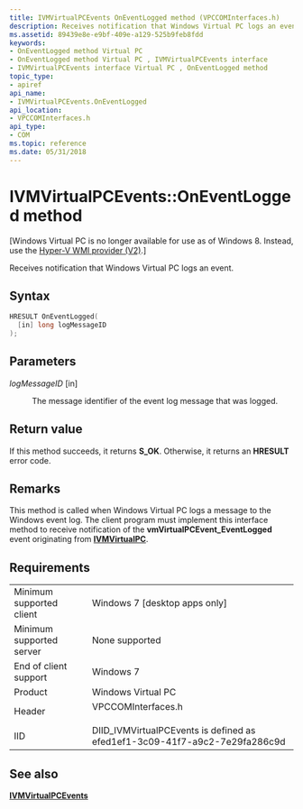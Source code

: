 ```yaml
---
title: IVMVirtualPCEvents OnEventLogged method (VPCCOMInterfaces.h)
description: Receives notification that Windows Virtual PC logs an event.
ms.assetid: 89439e8e-e9bf-409e-a129-525b9feb8fdd
keywords:
- OnEventLogged method Virtual PC
- OnEventLogged method Virtual PC , IVMVirtualPCEvents interface
- IVMVirtualPCEvents interface Virtual PC , OnEventLogged method
topic_type:
- apiref
api_name:
- IVMVirtualPCEvents.OnEventLogged
api_location:
- VPCCOMInterfaces.h
api_type:
- COM
ms.topic: reference
ms.date: 05/31/2018
---
```


# IVMVirtualPCEvents::OnEventLogged method

\[Windows Virtual PC is no longer available for use as of Windows 8. Instead, use the [Hyper-V WMI provider (V2)](/windows/desktop/HyperV_v2/windows-virtualization-portal).\]

Receives notification that Windows Virtual PC logs an event.

## Syntax


```C++
HRESULT OnEventLogged(
  [in] long logMessageID
);
```



## Parameters

<dl> <dt>

*logMessageID* \[in\]
</dt> <dd>

The message identifier of the event log message that was logged.

</dd> </dl>

## Return value

If this method succeeds, it returns **S\_OK**. Otherwise, it returns an **HRESULT** error code.

## Remarks

This method is called when Windows Virtual PC logs a message to the Windows event log. The client program must implement this interface method to receive notification of the **vmVirtualPCEvent\_EventLogged** event originating from [**IVMVirtualPC**](ivmvirtualpc.md).

## Requirements



|                                     |                                                                                               |
|-------------------------------------|-----------------------------------------------------------------------------------------------|
| Minimum supported client<br/> | Windows 7 \[desktop apps only\]<br/>                                                    |
| Minimum supported server<br/> | None supported<br/>                                                                     |
| End of client support<br/>    | Windows 7<br/>                                                                          |
| Product<br/>                  | Windows Virtual PC<br/>                                                                 |
| Header<br/>                   | <dl> <dt>VPCCOMInterfaces.h</dt> </dl> |
| IID<br/>                      | DIID\_IVMVirtualPCEvents is defined as efed1ef1-3c09-41f7-a9c2-7e29fa286c9d<br/>        |



## See also

<dl> <dt>

[**IVMVirtualPCEvents**](ivmvirtualpcevents.md)
</dt> </dl>

 

